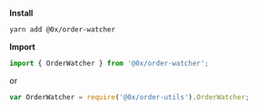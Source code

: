 **Install**

```bash
yarn add @0x/order-watcher
```

**Import**

```javascript
import { OrderWatcher } from '@0x/order-watcher';
```

or

```javascript
var OrderWatcher = require('@0x/order-utils').OrderWatcher;
```
